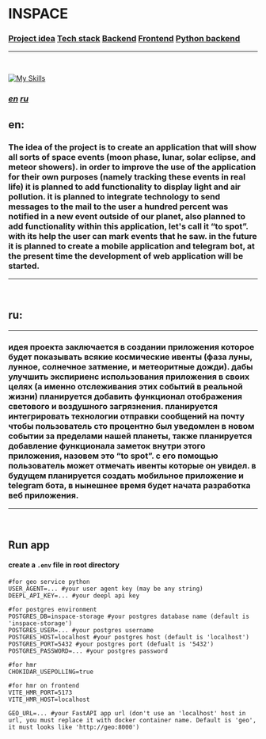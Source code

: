 # INSPACE

### <a href="#idea">Project idea</a> <a href="#stack">Tech stack</a> <a href="#backend_docs">Backend</a> <a href="#frontend">Frontend</a> <a href="#fastapi">Python backend</a>

---

<br id="stack">

[![My Skills](https://skillicons.dev/icons?i=nestjs,postgres,prisma,typescript,docker,webpack,yarn,python,fastapi,html,css,react,vite,styledcomponents)](https://skillicons.dev)

### **_<a href="#en_idea">en</a> <a href="#ru_idea">ru</a>_**

## <h2 id="en_idea">en:</h2>

### The idea of the project is to create an application that will show all sorts of space events (moon phase, lunar, solar eclipse, and meteor showers). in order to improve the use of the application for their own purposes (namely tracking these events in real life) it is planned to add functionality to display light and air pollution. it is planned to integrate technology to send messages to the mail to the user a hundred percent was notified in a new event outside of our planet, also planned to add functionality within this application, let's call it “to spot”. with its help the user can mark events that he saw. in the future it is planned to create a mobile application and telegram bot, at the present time the development of web application will be started.

---

<br id="ru_idea">

## ru:

---

### идея проекта заключается в создании приложения которое будет показывать всякие космические ивенты (фаза луны, лунное, солнечное затмение, и метеоритные дожди). дабы улучшить экспириенс использования приложения в своих целях (а именно отслеживания этих событий в реальной жизни) планируется добавить функционал отображения светового и воздушного загрязнения. планируется интегрировать технологии отправки сообщений на почту чтобы пользователь сто процентно был уведомлен в новом событии за пределами нашей планеты, также планируется добавление функционала заметок внутри этого приложения, назовем это “to spot”. с его помощью пользователь может отмечать ивенты которые он увидел. в будущем планируется создать мобильное приложение и telegram бота, в нынешнее время будет начата разработка веб приложения.

---

<br id="run_app">

## Run app

#### create a `.env` file in root directory

```.env
#for geo service python
USER_AGENT=... #your user agent key (may be any string)
DEEPL_API_KEY=... #your deepl api key

#for postgres environment
POSTGRES_DB=inspace-storage #your postgres database name (default is 'inspace-storage')
POSTGRES_USER=... #your postgres username
POSTGRES_HOST=localhost #your postgres host (default is 'localhost')
POSTGRES_PORT=5432 #your postgres port (defualt is '5432')
POSTGRES_PASSWORD=... #your postgres password

#for hmr
CHOKIDAR_USEPOLLING=true

#for hmr on frontend
VITE_HMR_PORT=5173
VITE_HMR_HOST=localhost

GEO_URL=... #your FastAPI app url (don't use an 'localhost' host in url, you must replace it with docker container name. Default is 'geo', it must looks like 'http://geo:8000')
```

